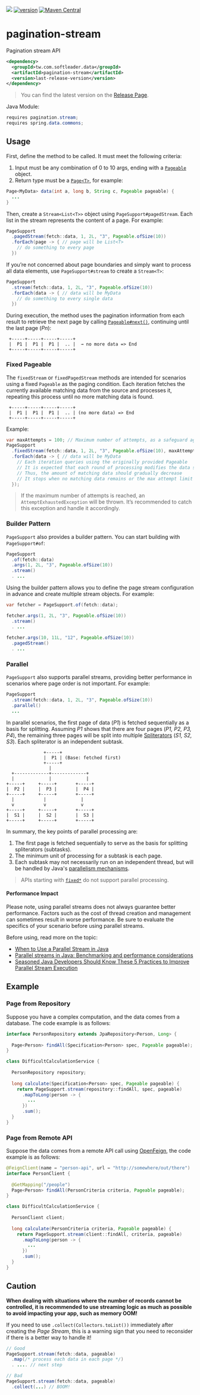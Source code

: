 [![](https://img.shields.io/badge/docs-中文版-blue?style=for-the-badge)](./README.zh-tw.md)
[![version](https://img.shields.io/github/v/release/softleader/pagination-stream?style=for-the-badge&color=brightgreen&sort=semver)](https://github.com/softleader/pagination-stream/releases)
[![Maven Central](https://img.shields.io/maven-central/v/tw.com.softleader.data/pagination-stream?style=for-the-badge&color=orange)](https://central.sonatype.com/artifact/tw.com.softleader.data/pagination-stream)

# pagination-stream

Pagination stream API

```xml
<dependency>
  <groupId>tw.com.softleader.data</groupId>
  <artifactId>pagination-stream</artifactId>
  <version>last-release-version</version>
</dependency>
```

> You can find the latest version on the [Release Page](https://github.com/softleader/pagination-stream/releases/latest).

Java Module:

```java
requires pagination.stream;
requires spring.data.commons;
```

## Usage

First, define the method to be called. It must meet the following criteria:

1. Input must be any combination of 0 to 10 args, ending with a [`Pageable`](https://docs.spring.io/spring-data/commons/docs/current/api/org/springframework/data/domain/Pageable.html) object.
2. Return type must be a [`Page<T>`](https://docs.spring.io/spring-data/commons/docs/current/api/org/springframework/data/domain/Page.html), for example:

```java
Page<MyData> data(int a, long b, String c, Pageable pageable) {
  ...
}  
```

Then, create a `Stream<List<T>>` object using `PageSupport#pagedStream`. Each list in the stream represents the content of a page. For example:

```java
PageSupport
  .pagedStream(fetch::data, 1, 2L, "3", Pageable.ofSize(10))
  .forEach(page -> { // page will be List<T>
    // do something to every page
  })
```

If you’re not concerned about page boundaries and simply want to process all data elements, use `PageSupport#stream` to create a `Stream<T>`:

```java    
PageSupport
  .stream(fetch::data, 1, 2L, "3", Pageable.ofSize(10))
  .forEach(data -> { // data will be MyData
    // do something to every single data
  })
```

During execution, the method uses the pagination information from each result to retrieve the next page by calling [`Pageable#next()`](https://docs.spring.io/spring-data/commons/docs/current/api/org/springframework/data/domain/Pageable.html#next()), continuing until the last page (*Pn*):

```
 +-----+-----+-----+-----+
 |  P1 |  P1 |  P1 |  .. |  → no more data => End
 +-----+-----+-----+-----+
```

### Fixed Pageable

The `fixedStream` or `fixedPagedStream` methods are intended for scenarios using a fixed `Pageable` as the paging condition. Each iteration fetches the currently available matching data from the source and processes it, repeating this process until no more matching data is found. 

```
 +-----+-----+-----+-----+
 |  P1 |  P1 |  P1 |  .. | (no more data) => End
 +-----+-----+-----+-----+
```

Example:

```java
var maxAttempts = 100; // Maximum number of attempts, as a safeguard against infinite loops
PageSupport
  .fixedStream(fetch::data, 1, 2L, "3", Pageable.ofSize(10), maxAttempts)
  .forEach(data -> { // data will be MyData
    // Each iteration queries using the originally provided Pageable
    // It is expected that each round of processing modifies the data source state
    // Thus, the amount of matching data should gradually decrease
    // It stops when no matching data remains or the max attempt limit is reached
  });
```

> If the maximum number of attempts is reached, an `AttemptExhaustedException` will be thrown. It’s recommended to catch this exception and handle it accordingly.

### Builder Pattern

`PageSupport` also provides a builder pattern. You can start building with `PageSupport#of`:

```java
PageSupport
  .of(fetch::data)
  .args(1, 2L, "3", Pageable.ofSize(10))
  .stream()
  . ...
```

Using the builder pattern allows you to define the page stream configuration in advance and create multiple stream objects. For example:

```java
var fetcher = PageSupport.of(fetch::data);

fetcher.args(1, 2L, "3", Pageable.ofSize(10))
  .stream()
  . ...
  
fetcher.args(10, 11L, "12", Pageable.ofSize(10))
  .pagedStream()
  . ...
```

### Parallel

`PageSupport` also supports parallel streams, providing better performance in scenarios where page order is not important. For example:

```java
PageSupport
  .stream(fetch::data, 1, 2L, "3", Pageable.ofSize(10))
  .parallel()
  ...
```

In parallel scenarios, the first page of data (*P1*) is fetched sequentially as a basis for splitting. Assuming *P1* shows that there are four pages (*P1, P2, P3, P4*), the remaining three pages will be split into multiple [Spliterators](https://docs.oracle.com/en/java/javase/11/docs/api/java.base/java/util/Spliterator.html) (*S1, S2, S3*). Each spliterator is an independent subtask.

```
              +-----+
              |  P1 | (Base: fetched first)
              +-----+
                |
  +-------------+-------------+
  |             |             |
+-----+     +-----+       +-----+
|  P2 |     |  P3 |       |  P4 |
+-----+     +-----+       +-----+
  |           |             |
  v           v             v
+-----+     +-----+       +-----+
|  S1 |     |  S2 |       |  S3 |
+-----+     +-----+       +-----+
```

In summary, the key points of parallel processing are:

1. The first page is fetched sequentially to serve as the basis for splitting spliterators (subtasks).
2. The minimum unit of processing for a subtask is each page.
3. Each subtask may not necessarily run on an independent thread, but will be handled by Java's [parallelism mechanisms](https://docs.oracle.com/javase/tutorial/collections/streams/parallelism.html).

> APIs starting with [`fixed*`](#fixed-pageable) do not support parallel processing.

#### Performance Impact

Please note, using parallel streams does not always guarantee better performance. Factors such as the cost of thread creation and management can sometimes result in worse performance. Be sure to evaluate the specifics of your scenario before using parallel streams.

Before using, read more on the topic:

- [When to Use a Parallel Stream in Java](https://www.baeldung.com/java-when-to-use-parallel-stream)
- [Parallel streams in Java: Benchmarking and performance considerations](https://blogs.oracle.com/javamagazine/post/java-parallel-streams-performance-benchmark)
- [Seasoned Java Developers Should Know These 5 Practices to Improve Parallel Stream Execution](https://blog.devgenius.io/seasoned-java-developers-should-know-these-5-practices-to-improve-parallel-stream-execution-602cc50c9aca)

## Example

### Page from Repository

Suppose you have a complex computation, and the data comes from a database. The code example is as follows:

```java
interface PersonRepository extends JpaRepository<Person, Long> {
 
  Page<Person> findAll(Specification<Person> spec, Pageable pageable);
}

class DifficultCalculationService {
  
  PersonRepository repository;
  
  long calculate(Specification<Person> spec, Pageable pageable) {
    return PageSupport.stream(repository::findAll, spec, pageable)
      .mapToLong(person -> {
        ...
      })
      .sum();
  }
}
```

### Page from Remote API

Suppose the data comes from a remote API call using [OpenFeign](https://spring.io/projects/spring-cloud-openfeign), the code example is as follows:

```java
@FeignClient(name = "person-api", url = "http://somewhere/out/there")
interface PersonClient {
 
  @GetMapping("/people")
  Page<Person> findAll(PersonCriteria criteria, Pageable pageable);
}

class DifficultCalculationService {
  
  PersonClient client;
  
  long calculate(PersonCriteria criteria, Pageable pageable) {
    return PageSupport.stream(client::findAll, criteria, pageable)
      .mapToLong(person -> {
        ...
      })
      .sum();
  }
}
```

## Caution

**When dealing with situations where the number of records cannot be controlled, it is recommended to use streaming logic as much as possible to avoid impacting your app, such as memory OOM!**

If you need to use `.collect(Collectors.toList())` immediately after creating the *Page Stream*, this is a warning sign that you need to reconsider if there is a better way to handle it!

```java
// Good
PageSupport.stream(fetch::data, pageable)
  .map(/* process each data in each page */)
  . .... // next step

// Bad
PageSupport.stream(fetch::data, pageable)
  .collect(...) // BOOM!
```

